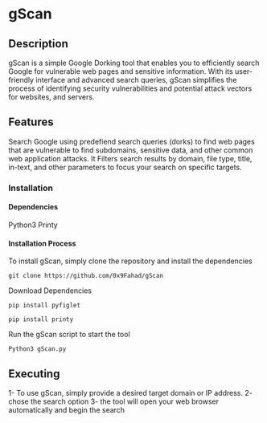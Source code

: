 # gScan
## Description
gScan is a simple Google Dorking tool that enables you to efficiently search Google for vulnerable web pages and sensitive information. With its user-friendly interface and advanced search queries, gScan simplifies the process of identifying security vulnerabilities and potential attack vectors for websites, and servers.

## Features
Search Google using predefiend search queries (dorks) to find web pages that are vulnerable to find subdomains, sensitive data, and other common web application attacks.
It Filters search results by domain, file type, title, in-text, and other parameters to focus your search on specific targets.

### Installation
#### Dependencies
Python3
Printy

#### Installation Process
To install gScan, simply clone the repository and install the dependencies

```
git clone https://github.com/0x9Fahad/gScan
```
Download Dependencies 
```
pip install pyfiglet
```

```
pip install printy
```
Run the gScan script to start the tool 
```
Python3 gScan.py
```

## Executing
1- To use gScan, simply provide a desired target domain or IP address.
2- chose the search option
3- the tool will open your web browser automatically and begin the search


